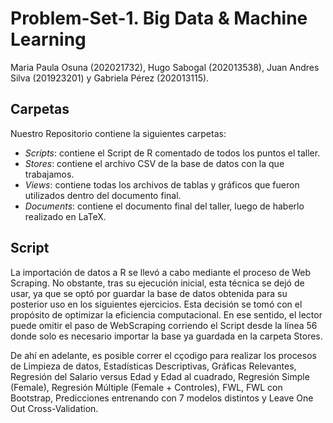 # Problem-Set-1. Big Data & Machine Learning
Maria Paula Osuna (202021732), Hugo Sabogal (202013538), Juan Andres Silva (201923201) y Gabriela Pérez (202013115).

## Carpetas
Nuestro Repositorio contiene la siguientes carpetas: 
- *Scripts*: contiene el Script de R comentado de todos los puntos el taller.
- *Stores*: contiene el archivo CSV de la base de datos con la que trabajamos.
- *Views*: contiene todas los archivos de tablas y gráficos que fueron utilizados dentro del documento final.
- *Documents*: contiene el documento final del taller, luego de haberlo realizado en LaTeX.

## Script
La importación de datos a R se llevó a cabo mediante el proceso de Web Scraping. No obstante, tras su ejecución inicial, esta técnica se dejó de usar, ya que se optó por guardar la base de datos obtenida para su posterior uso en los siguientes ejercicios. Esta decisión se tomó con el propósito de optimizar la eficiencia computacional. En ese sentido, el lector puede omitir el paso de WebScraping corriendo el Script desde la línea 56 donde solo es necesario importar la base ya guardada en la carpeta Stores. 

De ahí en adelante, es posible correr el cçodigo para realizar los procesos de Limpieza de datos, Estadísticas Descriptivas, Gráficas Relevantes, Regresión del Salario versus Edad y Edad al cuadrado, Regresión Simple (Female), Regresión Múltiple (Female + Controles), FWL, FWL con Bootstrap, Predicciones entrenando con 7 modelos distintos y Leave One Out Cross-Validation. 

